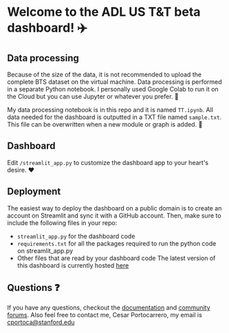 # Welcome to the ADL US T&T beta dashboard! ✈️

## Data processing
Because of the size of the data, it is not recommended to upload the complete BTS dataset on the virtual machine. Data processing is performed in a separate Python notebook. I personally used Google Colab to run it on the Cloud but you can use Jupyter or whatever you prefer. 💅

My data processing notebook is in this repo and it is named `TT.ipynb`. All data needed for the dashboard is outputted in a TXT file named `sample.txt`. This file can be overwritten when a new module or graph is added. 🚀

## Dashboard
Edit `/streamlit_app.py` to customize the dashboard app to your heart's desire. :heart:

## Deployment
The easiest way to deploy the dashboard on a public domain is to create an account on Streamlit and sync it with a GitHub account. Then, make sure to include the following files in your repo:
- `streamlit_app.py` for the dashboard code
- `requirements.txt` for all the packages required to run the python code on streamlit_app.py
- Other files that are read by your dashboard code
The latest version of this dashboard is currently hosted [here](https://cesport-streamlit-example-streamlit-app-su2ab2.streamlit.app/)

## Questions ❓
If you have any questions, checkout the [documentation](https://docs.streamlit.io) and [community
forums](https://discuss.streamlit.io). Also feel free to contact me, Cesar Portocarrero, my email is cportoca@stanford.edu 

